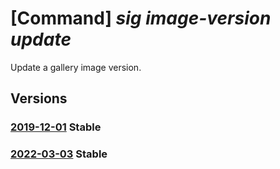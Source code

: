 # [Command] _sig image-version update_

Update a gallery image version.

## Versions

### [2019-12-01](/Resources/mgmt-plane/L3N1YnNjcmlwdGlvbnMve30vcmVzb3VyY2Vncm91cHMve30vcHJvdmlkZXJzL21pY3Jvc29mdC5jb21wdXRlL2dhbGxlcmllcy97fS9pbWFnZXMve30vdmVyc2lvbnMve30=/2019-12-01.xml) **Stable**

<!-- mgmt-plane /subscriptions/{}/resourcegroups/{}/providers/microsoft.compute/galleries/{}/images/{}/versions/{} 2019-12-01 -->

### [2022-03-03](/Resources/mgmt-plane/L3N1YnNjcmlwdGlvbnMve30vcmVzb3VyY2Vncm91cHMve30vcHJvdmlkZXJzL21pY3Jvc29mdC5jb21wdXRlL2dhbGxlcmllcy97fS9pbWFnZXMve30vdmVyc2lvbnMve30=/2022-03-03.xml) **Stable**

<!-- mgmt-plane /subscriptions/{}/resourcegroups/{}/providers/microsoft.compute/galleries/{}/images/{}/versions/{} 2022-03-03 -->

